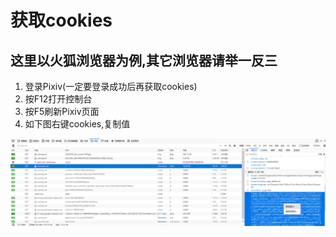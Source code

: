# 获取cookies

## 这里以火狐浏览器为例,其它浏览器请举一反三

1. 登录Pixiv(一定要登录成功后再获取cookies)
2. 按F12打开控制台
3. 按F5刷新Pixiv页面
4. 如下图右键cookies,复制值

![获取cookies](img/cookies.jpg)
